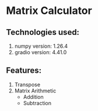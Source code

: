 # Matrix Calculator

## Technologies used:
1) numpy version: 1.26.4
2) gradio version: 4.41.0 

## Features:
1) Transpose
2) Matrix Arithmetic
    - Addition
    - Subtraction
